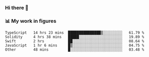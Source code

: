 ### Hi there 👋

### 📊 My work in figures

<!--START_SECTION:waka-->
```text
TypeScript   14 hrs 23 mins  ███████████████▒░░░░░░░░░   61.79 % 
Solidity     4 hrs 38 mins   █████░░░░░░░░░░░░░░░░░░░░   19.89 % 
Swift        2 hrs           ██░░░░░░░░░░░░░░░░░░░░░░░   08.64 % 
JavaScript   1 hr 6 mins     █▒░░░░░░░░░░░░░░░░░░░░░░░   04.75 % 
Other        48 mins         █░░░░░░░░░░░░░░░░░░░░░░░░   03.48 % 
```
<!--END_SECTION:waka-->
